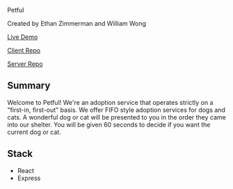 Petful

Created by Ethan Zimmerman and William Wong

[Live Demo](#)

[Client Repo](https://github.com/dc5will/DSA-Petful-Client-William)

[Server Repo](https://github.com/dc5will/DSA-Petful-Server-William)

## Summary

Welcome to Petful! We're an adoption service that operates strictly on a
"first-in, first-out" basis. We offer FIFO style adoption services for dogs and
cats. A wonderful dog or cat will be presented to you in the order they came
into our shelter. You will be given 60 seconds to decide if you want the current
dog or cat.

## Stack

- React
- Express
